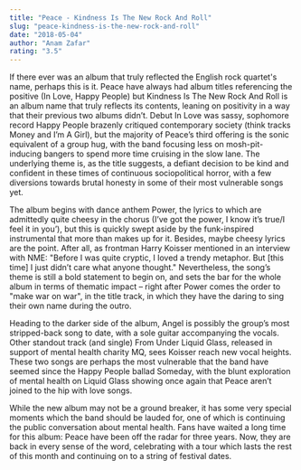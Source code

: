 ```yaml
---
title: "Peace - Kindness Is The New Rock And Roll"
slug: "peace-kindness-is-the-new-rock-and-roll"
date: "2018-05-04"
author: "Anam Zafar"
rating: "3.5"
---
```


If there ever was an album that truly reflected the English rock quartet's name, perhaps this is it. Peace have always had album titles referencing the positive (In Love, Happy People) but Kindness Is The New Rock And Roll is an album name that truly reflects its contents, leaning on positivity in a way that their previous two albums didn’t. Debut In Love was sassy, sophomore record Happy People brazenly critiqued contemporary society (think tracks Money and I’m A Girl), but the majority of Peace’s third offering is the sonic equivalent of a group hug, with the band focusing less on mosh-pit-inducing bangers to spend more time cruising in the slow lane. The underlying theme is, as the title suggests, a defiant decision to be kind and confident in these times of continuous sociopolitical horror, with a few diversions towards brutal honesty in some of their most vulnerable songs yet.

The album begins with dance anthem Power, the lyrics to which are admittedly quite cheesy in the chorus (I’ve got the power, I know it’s true/I feel it in you’), but this is quickly swept aside by the funk-inspired instrumental that more than makes up for it. Besides, maybe cheesy lyrics are the point. After all, as frontman Harry Koisser mentioned in an interview with NME: "Before I was quite cryptic, I loved a trendy metaphor. But \[this time\] I just didn’t care what anyone thought." Nevertheless, the song’s theme is still a bold statement to begin on, and sets the bar for the whole album in terms of thematic impact – right after Power comes the order to "make war on war", in the title track, in which they have the daring to sing their own name during the outro.

Heading to the darker side of the album, Angel is possibly the group’s most stripped-back song to date, with a sole guitar accompanying the vocals. Other standout track (and single) From Under Liquid Glass, released in support of mental health charity MQ, sees Koisser reach new vocal heights. These two songs are perhaps the most vulnerable that the band have seemed since the Happy People ballad Someday, with the blunt exploration of mental health on Liquid Glass showing once again that Peace aren’t joined to the hip with love songs.

While the new album may not be a ground breaker, it has some very special moments which the band should be lauded for, one of which is continuing the public conversation about mental health. Fans have waited a long time for this album: Peace have been off the radar for three years. Now, they are back in every sense of the word, celebrating with a tour which lasts the rest of this month and continuing on to a string of festival dates.

